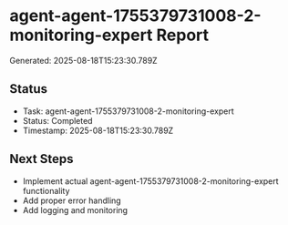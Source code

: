 # agent-agent-1755379731008-2-monitoring-expert Report

Generated: 2025-08-18T15:23:30.789Z

## Status
- Task: agent-agent-1755379731008-2-monitoring-expert
- Status: Completed
- Timestamp: 2025-08-18T15:23:30.789Z

## Next Steps
- Implement actual agent-agent-1755379731008-2-monitoring-expert functionality
- Add proper error handling
- Add logging and monitoring

